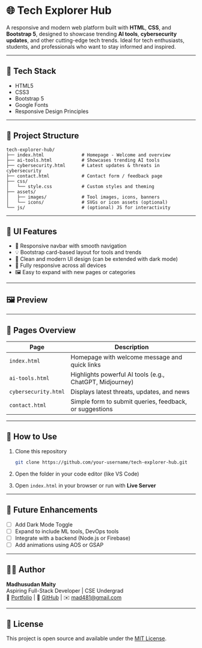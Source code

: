 # 🌐 Tech Explorer Hub

A responsive and modern web platform built with **HTML**, **CSS**, and **Bootstrap 5**, designed to showcase trending **AI tools**, **cybersecurity updates**, and other cutting-edge tech trends. Ideal for tech enthusiasts, students, and professionals who want to stay informed and inspired.

---

## 🧰 Tech Stack

- HTML5
- CSS3
- Bootstrap 5
- Google Fonts
- Responsive Design Principles

---

## 📁 Project Structure

```
tech-explorer-hub/
├── index.html              # Homepage - Welcome and overview
├── ai-tools.html           # Showcases trending AI tools
├── cybersecurity.html      # Latest updates & threats in cybersecurity
├── contact.html            # Contact form / feedback page
├── css/
│   └── style.css           # Custom styles and theming
├── assets/
│   ├── images/             # Tool images, icons, banners
│   └── icons/              # SVGs or icon assets (optional)
└── js/                     # (optional) JS for interactivity
```

---

## 🎨 UI Features

- 🧭 Responsive navbar with smooth navigation
- 💡 Bootstrap card-based layout for tools and trends
- 🌙 Clean and modern UI design (can be extended with dark mode)
- 📱 Fully responsive across all devices
- 🖼️ Easy to expand with new pages or categories

---

## 🖼️ Preview



---

## 📌 Pages Overview

| Page | Description |
|------|-------------|
| `index.html` | Homepage with welcome message and quick links |
| `ai-tools.html` | Highlights powerful AI tools (e.g., ChatGPT, Midjourney) |
| `cybersecurity.html` | Displays latest threats, updates, and news |
| `contact.html` | Simple form to submit queries, feedback, or suggestions |

---

## 🚀 How to Use

1. Clone this repository  
   ```bash
   git clone https://github.com/your-username/tech-explorer-hub.git
   ```

2. Open the folder in your code editor (like VS Code)

3. Open `index.html` in your browser or run with **Live Server**

---

## 🔮 Future Enhancements

- [ ] Add Dark Mode Toggle
- [ ] Expand to include ML tools, DevOps tools
- [ ] Integrate with a backend (Node.js or Firebase)
- [ ] Add animations using AOS or GSAP

---

## 🧑‍💻 Author

**Madhusudan Maity**  
Aspiring Full-Stack Developer | CSE Undergrad  
🔗 [Portfolio](https://madhusuan.me) | 🐙 [GitHub](https://github.com/Madhusudan-Maity) | ✉️ mad481@gmail.com

---

## 📜 License

This project is open source and available under the [MIT License](LICENSE).
